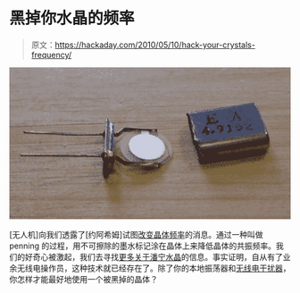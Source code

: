 # 黑掉你水晶的频率

> 原文：<https://hackaday.com/2010/05/10/hack-your-crystals-frequency/>

![](img/cf17a4a184a2931e21c57157c8d5eedf.png "Opened Crystal Can")

[无人机]向我们透露了[约阿希姆]试图[改变晶体频率](http://draaggolf.blogspot.com/2010/05/penning-down-crystal.html)的消息。通过一种叫做 penning 的过程，用不可擦除的墨水标记涂在晶体上来降低晶体的共振频率。我们的好奇心被激起，我们去寻找[更多关于潘宁水晶](http://www.hanssummers.com/penning.html)的信息。事实证明，自从有了业余无线电操作员，这种技术就已经存在了。除了你的本地振荡器和[无线电干扰器](http://hackaday.com/2005/04/26/hackaday-lazy-afternoons-26/)，你怎样才能最好地使用一个被黑掉的晶体？